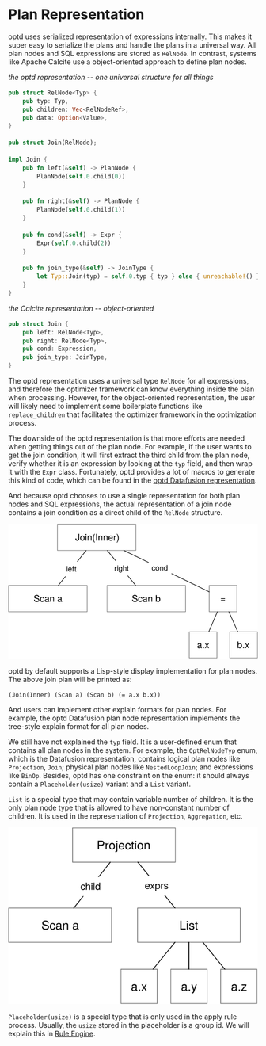 # Plan Representation

optd uses serialized representation of expressions internally. This makes it super easy to serialize the plans and handle the plans in a universal way. All plan nodes and SQL expressions are stored as `RelNode`. In contrast, systems like Apache Calcite use a object-oriented approach to define plan nodes.

*the optd representation -- one universal structure for all things*

```rust
pub struct RelNode<Typ> {
    pub typ: Typ,
    pub children: Vec<RelNodeRef>,
    pub data: Option<Value>,
}

pub struct Join(RelNode);

impl Join {
    pub fn left(&self) -> PlanNode {
        PlanNode(self.0.child(0))
    }

    pub fn right(&self) -> PlanNode {
        PlanNode(self.0.child(1))
    }

    pub fn cond(&self) -> Expr {
        Expr(self.0.child(2))
    }

    pub fn join_type(&self) -> JoinType {
        let Typ::Join(typ) = self.0.typ { typ } else { unreachable!() }
    }
}
```

*the Calcite representation -- object-oriented*

```rust
pub struct Join {
    pub left: RelNode<Typ>,
    pub right: RelNode<Typ>,
    pub cond: Expression,
    pub join_type: JoinType,
}
```

The optd representation uses a universal type `RelNode` for all expressions, and therefore the optimizer framework can know everything inside the plan when processing. However, for the object-oriented representation, the user will likely need to implement some boilerplate functions like `replace_children` that facilitates the optimizer framework in the optimization process.

The downside of the optd representation is that more efforts are needed when getting things out of the plan node. For example, if the user wants to get the join condition, it will first extract the third child from the plan node, verify whether it is an expression by looking at the `typ` field, and then wrap it with the `Expr` class. Fortunately, optd provides a lot of macros to generate this kind of code, which can be found in the [optd Datafusion representation](./datafusion.md).

And because optd chooses to use a single representation for both plan nodes and SQL expressions, the actual representation of a join node contains a join condition as a direct child of the `RelNode` structure.

![RelNode join representation](./optd-cascades/optd-plan-repr-1.svg)

optd by default supports a Lisp-style display implementation for plan nodes. The above join plan will be printed as:

```
(Join(Inner) (Scan a) (Scan b) (= a.x b.x))
```

And users can implement other explain formats for plan nodes. For example, the optd Datafusion plan node representation implements the tree-style explain format for all plan nodes.

We still have not explained the `typ` field. It is a user-defined enum that contains all plan nodes in the system. For example, the `OptRelNodeTyp` enum, which is the Datafusion representation, contains logical plan nodes like `Projection`, `Join`; physical plan nodes like `NestedLoopJoin`; and expressions like `BinOp`. Besides, optd has one constraint on the enum: it should always contain a `Placeholder(usize)` variant and a `List` variant.

`List` is a special type that may contain variable number of children. It is the only plan node type that is allowed to have non-constant number of children. It is used in the representation of `Projection`, `Aggregation`, etc.

![RelNode projection representation](./optd-cascades/optd-plan-repr-2.svg)

`Placeholder(usize)` is a special type that is only used in the apply rule process. Usually, the `usize` stored in the placeholder is a group id. We will explain this in [Rule Engine](./rule_engine.md).
